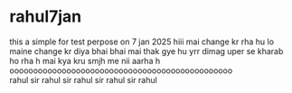 # rahul7jan
this a simple for test perpose on 7 jan 2025
hiii mai change kr rha hu
lo maine change kr diya bhai
bhai mai thak gye hu yrr
dimag uper se kharab ho rha h mai kya kru smjh me nii aarha h
<br>
ooooooooooooooooooooooooooooooooooooooooooooooo
<br>
rahul sir rahul sir rahul sir rahul sir rahul
